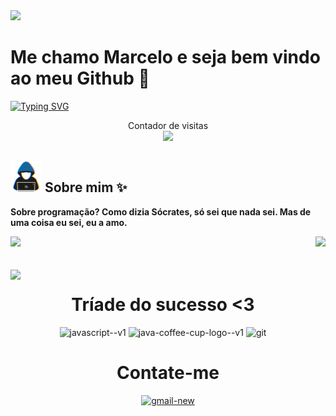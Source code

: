 <img src="https://user-images.githubusercontent.com/73097560/115834477-dbab4500-a447-11eb-908a-139a6edaec5c.gif">

# Me chamo Marcelo e seja bem vindo ao meu Github 👋

[![Typing SVG](https://readme-typing-svg.demolab.com?font=Fira+Code&duration=3000&pause=1000&color=FFFFFF&width=435&lines=Apaixonado+por+tecnologia+;Fullstack+Developer+;Viciado+em+programa%C3%A7%C3%A3o+;Sempre+aprendendo+coisas+novas+)](https://git.io/typing-svg)

<p align="center"> 
  Contador de visitas<br>
  <img src="https://profile-counter.glitch.me/devMahaw/count.svg" />
</p>

## <picture><img src = "https://github.com/0xAbdulKhalid/0xAbdulKhalid/raw/main/assets/mdImages/about_me.gif" width = 50px></picture> **Sobre mim ✨**

**Sobre programação? Como dizia Sócrates, só sei que nada sei. Mas de uma coisa eu sei, eu a amo.**

<div>
  <img  height="180em" src="https://github-readme-stats.vercel.app/api?username=devMahaw&theme=transparent&show_icons=true"/>
  <img align="right" height="180em" src="https://github-readme-stats.vercel.app/api/top-langs/?username=devMahaw&layout=compact&langs_count=16&theme=transparent"/>
</div>

<br>

<div  align="center"> 
  <div style="display: inline_block"><br>
    <img align="left" src="https://github.com/7oSkaaa/7oSkaaa/blob/main/Images/Right_Side.gif?raw=true" width = 300px>
    <h1 align="center">Tríade do sucesso <3</h1>
    <img width="48" height="48" src="https://img.icons8.com/color/48/javascript--v1.png" alt="javascript--v1"/>
    <img width="48" height="48" src="https://img.icons8.com/color/48/java-coffee-cup-logo--v1.png" alt="java-coffee-cup-logo--v1"/>
    <img width="48" height="48" src="https://img.icons8.com/color/48/git.png" alt="git"/>
    <h1 align="center">Contate-me</h1>
        <a style="right: 30px" href="mailto: mahawprogramacao@gmail.com">
            <img width="100" height="100" src="https://img.icons8.com/clouds/100/gmail-new.png" alt="gmail-new"/>
        </a>
</div>

